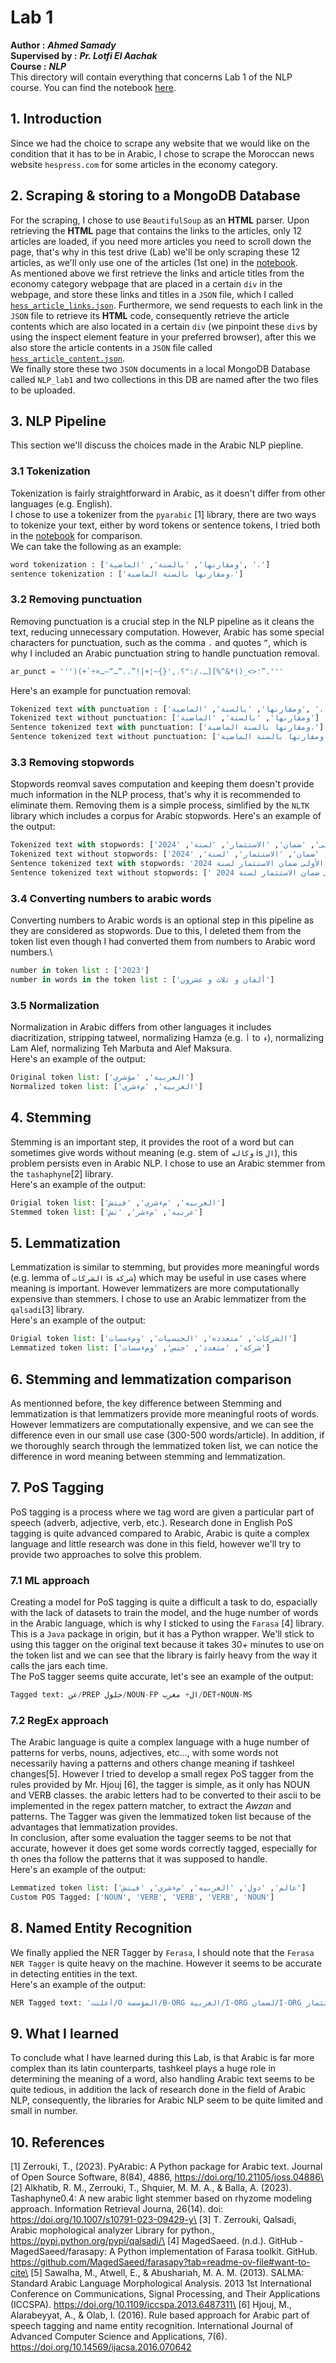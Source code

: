 # Lab 1
**Author :** ***Ahmed Samady***\
**Supervised by :** ***Pr. Lotfi El Aachak***\
**Course :** ***NLP***\
This directory will contain everything that concerns Lab 1 of the NLP course.
You can find the notebook [here](https://github.com/Samashi47/NLP_Labs/blob/main/Lab1/lab1.ipynb).
## 1. Introduction
Since we had the choice to scrape any website that we would like on the condition that it has to be in Arabic, I chose to scrape the Moroccan news website `hespress.com` for some articles in the economy category.
## 2. Scraping & storing to a MongoDB Database
For the scraping, I chose to use `BeautifulSoup` as an **HTML** parser. Upon retrieving the **HTML** page that contains the links to the articles, only 12 articles are loaded, if you need more articles you need to scroll down the page, that's why in this test drive (Lab) we'll be only scraping these 12 articles, as we'll only use one of the articles (1st one) in the [notebook](https://github.com/Samashi47/NLP_Labs/blob/main/Lab1/lab1.ipynb).\
As mentioned above we first retrieve the links and article titles from the economy category webpage that are placed in a certain `div` in the webpage, and store these links and titles in a `JSON` file, which I called [`hess_article_links.json`](https://github.com/Samashi47/NLP_Labs/blob/main/Lab1/data/hess_article_links.json). Furthermore, we send requests to each link in the `JSON` file to retrieve its **HTML** code, consequently retrieve the article contents which are also located in a certain `div` (we pinpoint these `div`s by using the inspect element feature in your preferred browser), after this we also store the article contents in a `JSON` file called [`hess_article_content.json`](https://github.com/Samashi47/NLP_Labs/blob/main/Lab1/data/hess_article_content.json).\
We finally store these two `JSON` documents in a local MongoDB Database called `NLP_lab1` and two collections in this DB are named after the two files to be uploaded.
## 3. NLP Pipeline
This section we'll discuss the choices made in the Arabic NLP piepline.
### 3.1 Tokenization
Tokenization is fairly straightforward in Arabic, as it doesn't differ from other languages (e.g. English).\
I chose to use a tokenizer from the `pyarabic` [1] library, there are two ways to tokenize your text, either by word tokens or sentence tokens, I tried both in the [notebook](https://github.com/Samashi47/NLP_Labs/blob/main/Lab1/lab1.ipynb) for comparison.\
We can take the following as an example:
```python
word tokenization : ['ومقارنها', 'بالسنة', 'الماضية', '،']
sentence tokenization : ['ومقارنها بالسنة الماضية،']
```
### 3.2 Removing punctuation
Removing punctuation is a crucial step in the NLP pipeline as it cleans the text, reducing unnecessary computation. However, Arabic has some special characters for punctuation, such as the comma `،` and quotes `”`, which is why I included an Arabic punctuation string to handle punctuation removal.
```python
ar_punct = ''')(+`÷×؛<>_()*&^%][ـ،/:"؟.,'{}~¦+|!”،.”…“–ـ”.'''
```
Here's an example for punctuation removal:
```python
Tokenized text with punctuation : ['ومقارنها', 'بالسنة', 'الماضية', '،']
Tokenized text without punctuation: ['ومقارنها', 'بالسنة', 'الماضية']
Sentence tokenized text with punctuation: ['ومقارنها بالسنة الماضية،']
Sentence tokenized text without punctuation: ['ومقارنها بالسنة الماضية']
```
### 3.3 Removing stopwords
Stopwords reomval saves computation and keeping them doesn't provide much information in the NLP process, that's why it is recommended to eliminate them. Removing them is a simple process, simlified by the `NLTK` library which includes a corpus for Arabic stopwords.
Here's an example of the output:
```python
Tokenized text with stopwords: ['في', 'افتتاحية', 'النشرة', 'الفصلية', 'الأولى', 'ضمان', 'الاستثمار', 'لسنة', '2024']
Tokenized text without stopwords: ['افتتاحية', 'النشرة', 'الفصلية', 'الأولى', 'ضمان', 'الاستثمار', 'لسنة', '2024']
Sentence tokenized text with stopwords: 'في افتتاحية النشرة الفصلية الأولى ضمان الاستثمار لسنة 2024'
Sentence tokenized text without stopwords: [' افتتاحية النشرة الفصلية الأولى ضمان الاستثمار لسنة 2024']
```
### 3.4 Converting numbers to arabic words
Converting numbers to Arabic words is an optional step in this pipeline as they are considered as stopwords. Due to this, I deleted them from the token list even though I had converted them from numbers to Arabic word numbers.\
```python
number in token list : ['2023']
number in words in the token list : ['ألفان و ثلاث و عشرون']
```
### 3.5 Normalization
Normalization in Arabic differs from other languages it includes diacritization, stripping tatweel, normalizing Hamza (e.g. `أ` to `ء`), normalizing Lam Alef, normalizing Teh Marbuta and Alef Maksura.\
Here's an example of the output:
```python
Original token list: ['العربية', 'مؤشري']
Normalized token list: ['العربيه', 'مءشري']
```
## 4. Stemming
Stemming is an important step, it provides the root of a word but can sometimes give words without meaning (e.g. stem of `وكاله` is `ال`), this problem persists even in Arabic NLP. I chose to use an Arabic stemmer from the `tashaphyne`[2] library.\
Here's an example of the output:
```python
Origial token list: ['العربيه', 'مءشري', 'فيتش']
Stemmed token list: ['عربيه', 'مءشر', 'تش']
```
## 5. Lemmatization
Lemmatization is similar to stemming, but provides more meaningful words (e.g. lemma of `الشركات` is `شركة`) which may be useful in use cases where meaning is important. However lemmatizers are more computationally expensive than stemmers. I chose to use an Arabic lemmatizer from the `qalsadi`[3] library.\
Here's an example of the output:
```python
Origial token list: ['الشركات', 'متعدده', 'الجنسيات', 'ومءسسات']
Lemmatized token list: ['شركة', 'متعدد', 'جنس', 'ومءسسات']
```
## 6. Stemming and lemmatization comparison
As mentionned before, the key difference between Stemming and lemmatization is that lemmatizers provide more meaningful roots of words. However lemmatizers are computationally expensive, and we can see the difference even in our small use case (300-500 words/article). In addition, if we thoroughly search through the lemmatized token list, we can notice the difference in word meaning between stemming and lemmatization.
## 7. PoS Tagging
PoS tagging is a process where we tag word are given a particular part of speech (adverb, adjective, verb, etc.). Research done in English PoS tagging is quite advanced compared to Arabic, Arabic is quite a complex language and little research was done in this field, however we'll try to provide two approaches to solve this problem.
### 7.1 ML approach
Creating a model for PoS tagging is quite a difficult a task to do, espacially with the lack of datasets to train the model, and the huge number of words in the Arabic language, which is why I sticked to using the `Farasa` [4] library. This is a `Java` package in origin, but it has a Python wrapper. We'll stick to using this tagger on the original text because it takes 30+ minutes to use on the token list and we can see that the library is fairly heavy from the way it calls the jars each time.\
The PoS tagger seems quite accurate, let's see an example of the output:
```python
Tagged text: عن/PREP حلول/NOUN-FP ال+ مغرب/DET+NOUN-MS
```
### 7.2 RegEx approach
The Arabic language is quite a complex language with a huge number of patterns for verbs, nouns, adjectives, etc..., with some words not necessarily having a patterns and others change meaning if tashkeel changes[5]. However I tried to develop a small regex PoS tagger from the rules provided by Mr. Hjouj [6], the tagger is simple, as it only has NOUN and VERB classes. the arabic letters had to be converted to their ascii to be implemented in the regex pattern matcher, to extract the *Awzan* and patterns. The Tagger was given the lemmatized token list because of the advantages that lemmatization provides.\
In conclusion, after some evaluation the tagger seems to be not that accurate, however it does get some words correctly tagged, especially for th ones tha follow the patterns that it was supposed to handle.\
Here's an example of the output:
```python
Lemmatized token list: ['عالم', 'دول', 'العربيه', 'مءشري', 'فيتش']
Custom POS Tagged: ['NOUN', 'VERB', 'VERB', 'VERB', 'NOUN']
```
## 8. Named Entity Recognition
We finally applied the NER Tagger by `Ferasa`, I should note that the `Ferasa NER Tagger` is quite heavy on the machine.
However it seems to be accurate in detecting entities in the text.\
Here's an example of the output:
```python
NER Tagged text: 'أعلنت/O المؤسسة/B-ORG العربية/I-ORG لضمان/I-ORG الاستثمار'
```
## 9. What I learned
To conclude what I have learned during this Lab, is that Arabic is far more complex than its latin counterparts, tashkeel plays a huge role in determining the meaning of a word, also handling Arabic text seems to be quite tedious, in addition the lack of research done in the field of Arabic NLP, consequently, the libraries for Arabic NLP seem to be quite limited and small in number.
## 10. References
[1] Zerrouki, T., (2023). PyArabic: A Python package for Arabic text. Journal of Open Source Software, 8(84), 4886, https://doi.org/10.21105/joss.04886\
[2] Alkhatib, R. M., Zerrouki, T., Shquier, M. M. A., & Balla, A. (2023). Tashaphyne0.4: A new arabic light stemmer based on rhyzome modeling approach. Information Retrieval Journa, 26(14). doi: https://doi.org/10.1007/s10791-023-09429-y\
[3] T. Zerrouki, Qalsadi, Arabic mophological analyzer Library for python.,  https://pypi.python.org/pypi/qalsadi/\
[4] MagedSaeed. (n.d.). GitHub - MagedSaeed/farasapy: A Python implementation of Farasa toolkit. GitHub. https://github.com/MagedSaeed/farasapy?tab=readme-ov-file#want-to-cite\
[5] Sawalha, M., Atwell, E., & Abushariah, M. A. M. (2013). SALMA: Standard Arabic Language Morphological Analysis. 2013 1st International Conference on Communications, Signal Processing, and Their Applications (ICCSPA). https://doi.org/10.1109/iccspa.2013.6487311\
[6] Hjouj, M., Alarabeyyat, A., & Olab, I. (2016). Rule based approach for Arabic part of speech tagging and name entity recognition. International Journal of Advanced Computer Science and Applications, 7(6). https://doi.org/10.14569/ijacsa.2016.070642
